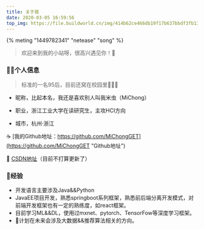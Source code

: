 ```yaml
---
title: 关于我
date: 2020-03-05 16:59:56
top_img: https://file.buildworld.cn/img/414b62ce466db19f17b637bbdf3fb134_5dd24e9799d5f.jpg
---
```

{% meting "1449782341" "netease" "song" %}

> 欢迎来到我的小站呀，很高兴遇见你！🤝

### 👨‍🎓个人信息
>标准的一名95后，目前还窝在校园里🏫🤪🥱

 - 昵称，比起本名，我还是喜欢别人叫我米虫（MiChong）

 - 职业，浙江工业大学在读研究生，主攻HCI方向

 - 城市，杭州·浙江


☕ [我的Github地址：https://github.com/MiChongGET](https://github.com/MiChongGET "Github地址")

🍼  [CSDN地址](https://blog.csdn.net/qq_31673689 "CSDN地址")（目前不打算更新了）

### 🚗经验

 - 开发语言主要涉及Java&&Python
 - JavaEE项目开发，熟悉springboot系列框架，熟悉前后端分离开发模式，对前端开发框架也有一定的熟练度，如react框架。
 - 目前学习ML&&DL，使用过mxnet、pytorch、TensorFow等深度学习框架。
 - 🚩计划在未来会涉及大数据&&推荐算法相关的方向。

